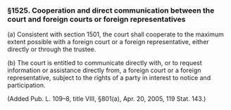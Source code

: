 ### §1525. Cooperation and direct communication between the court and foreign courts or foreign representatives ###

(a) Consistent with section 1501, the court shall cooperate to the maximum extent possible with a foreign court or a foreign representative, either directly or through the trustee.

(b) The court is entitled to communicate directly with, or to request information or assistance directly from, a foreign court or a foreign representative, subject to the rights of a party in interest to notice and participation.

(Added Pub. L. 109–8, title VIII, §801(a), Apr. 20, 2005, 119 Stat. 143.)